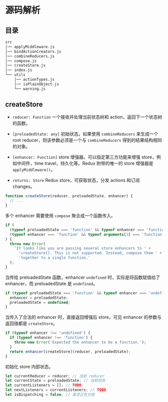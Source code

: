 # 源码解析

## 目录

```bash
src
│── applyMiddleware.js
│── bindActionCreators.js
│── combineReducers.js
│── compose.js
│── createStore.js
│── index.js
└── utils
    │── actionTypes.js
    │── isPlainObject.js
    └── warning.js
```

## createStore

- `reducer: Function` 一个接收并处理当前状态树和 action，返回下一个状态树的函数。

- `[preloadedState: any]` 初始状态。如果使用 `combineReducers` 来生成一个 root reducer，则该参数必须是一个与 `combineReducers` 得到的结果结构相同的对象。

- `[enhancer: Function]` store 增强器。可以指定第三方功能来增强 store，例如中间件，time travel，持久化等。Redux 附带的唯一的 store 增强器是 `applyMiddleware()`。

- `returns: Store` Redux store，可获取状态，分发 actions 和订阅 changes。

```js
function createStore(reducer, preloadedState, enhancer) {
  // ...
}
```

多个 enhancer 需要使用 `compose` 聚合成一个函数传入。

```js
if (
  (typeof preloadedState === 'function' && typeof enhancer === 'function') ||
  (typeof enhancer === 'function' && typeof arguments[3] === 'function')
) {
  throw new Error(
    'It looks like you are passing several store enhancers to ' +
      'createStore(). This is not supported. Instead, compose them ' +
      'together to a single function.'
  );
}
```

当传给 preloadedState 函数，enhancer `undefined` 时，实际是将函数赋值给了 enhancer，而 preloadedState 是 `undefined`。

```js
if (typeof preloadedState === 'function' && typeof enhancer === 'undefined') {
  enhancer = preloadedState;
  preloadedState = undefined;
}
```

当传入了合法的 enhancer 时，直接返回增强后 store，可见 enhancer 的参数与返回值都是 `createStore`。

```js
if (typeof enhancer !== 'undefined') {
  if (typeof enhancer !== 'function') {
    throw new Error('Expected the enhancer to be a function.');
  }
  return enhancer(createStore)(reducer, preloadedState);
}
```

初始化 store 内部状态。

```js
let currentReducer = reducer; // 当前 reducer
let currentState = preloadedState; // 当前状态
let currentListeners = []; // TODO
let nextListeners = currentListeners; // TODO
let isDispatching = false; // 是否正在分发
```
